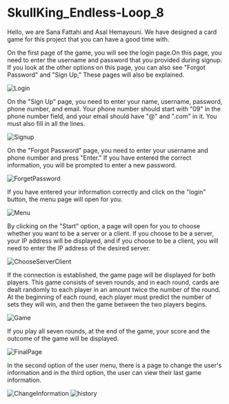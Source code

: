 # SkullKing_Endless-Loop_8

Hello, we are Sana Fattahi and Asal Hemayouni. We have designed a card game for this project that you can have a good time with.

On the first page of the game, you will see the login page.On this page, you need to enter the username and password that you provided during signup. If you look at the other options on this page, you can also see "Forgot Password" and "Sign Up," These pages will also be explained.

![Login](https://github.com/sana144/test-/assets/119702835/f7045ed1-0880-439c-a2a3-6e3fd9d547b4)


On the "Sign Up" page, you need to enter your name, username, password, phone number, and email. Your phone number should start with "09" in the phone number field, and your email should have "@" and ".com" in it. You must also fill in all the lines.

![Signup](https://github.com/sana144/test-/assets/119702835/1815874b-284b-4a92-a309-b1a0213cfb1f)


On the "Forgot Password" page, you need to enter your username and phone number and press "Enter." If you have entered the correct information, you will be prompted to enter a new password.

![ForgetPassword](https://github.com/sana144/test-/assets/119702835/05d89caf-371e-449a-8f30-d88d50bf1c00)



If you have entered your information correctly and click on the "login" button, the menu page will open for you.

![Menu](https://github.com/sana144/test-/assets/119702835/48224da4-19d9-43f2-b369-61e4ebd5551c)




By clicking on the "Start" option, a page will open for you to choose whether you want to be a server or a client. If you choose to be a server, your IP address will be displayed, and if you choose to be a client, you will need to enter the IP address of the desired server.

![ChooseServerClient](https://github.com/sana144/test-/assets/119702835/a865fcf9-5d1d-45f7-95f8-8d16acb5fba4)


If the connection is established, the game page will be displayed for both players.
This game consists of seven rounds, and in each round, cards are dealt randomly to each player in an amount twice the number of the round. At the beginning of each round, each player must predict the number of sets they will win, and then the game between the two players begins.

![Game](https://github.com/sana144/test-/assets/119702835/c4ea737b-adcd-4707-9754-ff594a6a0cc2)

If you play all seven rounds, at the end of the game, your score and the outcome of the game will be displayed.

![FinalPage](https://github.com/sana144/test-/assets/119702835/92fcbc05-43ca-496c-802b-c5cd64e1288d)



In the second option of the user menu, there is a page to change the user's information and in the third option, the user can view their last game information.

![ChangeInformation](https://github.com/sana144/test-/assets/119702835/4d37b647-a459-47c6-867c-313b051f3622)
![history](https://github.com/sana144/test-/assets/119702835/529fc236-f295-4c01-97cb-0f1981804b31)






